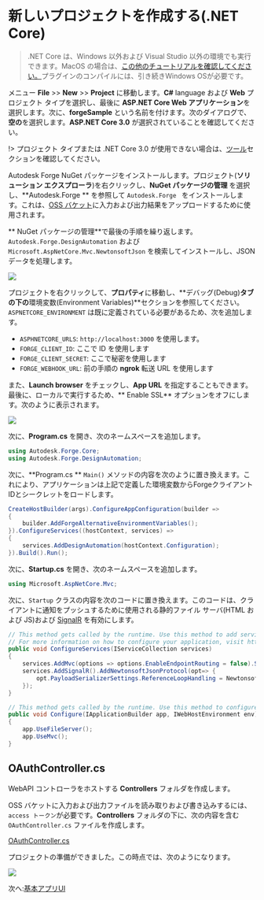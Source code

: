 # 新しいプロジェクトを作成する(.NET Core)

> .NET Core は、Windows 以外および Visual Studio 以外の環境でも実行できます。MacOS の場合は、[この他のチュートリアルを確認してください。](https://github.com/augustogoncalves/dotnetcoreheroku)プラグインのコンパイルには、引き続きWindows OSが必要です。

メニュー **File** >> **New** >> **Project** に移動します。**C#** language および **Web** プロジェクト タイプを選択し、最後に **ASP.NET Core Web アプリケーション**を選択します。次に、**forgeSample** という名前を付けます。次のダイアログで、**空の**を選択します。**ASP.NET Core 3.0** が選択されていることを確認してください。

!> プロジェクト タイプまたは .NET Core 3.0 が使用できない場合は、[ツール](/ja_jp/environment/tools/netcore)セクションを確認してください。

Autodesk Forge NuGet パッケージをインストールします。プロジェクト(**ソリューション エクスプローラ**)を右クリックし、**NuGet パッケージの管理** を選択し、**Autodesk.Forge ** を参照して `Autodesk.Forge ` をインストールします。これは、[OSS バケット](https://forge.autodesk.com/en/docs/data/v2/developers_guide/basics/)に入力および出力結果をアップロードするために使用されます。

** NuGet パッケージの管理**で最後の手順を繰り返します。`Autodesk.Forge.DesignAutomation` および `Microsoft.AspNetCore.Mvc.NewtonsoftJson` を検索してインストールし、JSON データを処理します。 

![](_media/netcore/create_project.gif) 

プロジェクトを右クリックして、**プロパティ**に移動し、**デバッグ(Debug)**タブの下の**環境変数(Environment Variables)**セクションを参照してください。`ASPNETCORE_ENVIRONMENT` は既に定義されている必要があるため、次を追加します。

- `ASPHNETCORE_URLS`: `http://localhost:3000` を使用します。
- `FORGE_CLIENT_ID`\: ここで ID を使用します
- `FORGE_CLIENT_SECRET`\: ここで秘密を使用します
- `FORGE_WEBHOOK_URL`\: 前の手順の **ngrok** 転送 URL を使用します

また、**Launch browser** をチェックし、**App URL** を指定することもできます。最後に、ローカルで実行するため、** Enable SSL** オプションをオフにします。次のように表示されます。

![](_media/netcore/env_vars_da.png) 


次に、**Program.cs** を開き、次のネームスペースを追加します。

```csharp
using Autodesk.Forge.Core;
using Autodesk.Forge.DesignAutomation;
```

次に、**Program.cs ** `Main()` メソッドの内容を次のように置き換えます。これにより、アプリケーションは上記で定義した環境変数からForgeクライアントIDとシークレットをロードします。

```csharp
CreateHostBuilder(args).ConfigureAppConfiguration(builder =>
{
    builder.AddForgeAlternativeEnvironmentVariables();
}).ConfigureServices((hostContext, services) =>
{
    services.AddDesignAutomation(hostContext.Configuration);
}).Build().Run();
```

次に、**Startup.cs** を開き、次のネームスペースを追加します。

```csharp
using Microsoft.AspNetCore.Mvc;
```

次に、`Startup` クラスの内容を次のコードに置き換えます。このコードは、クライアントに通知をプッシュするために使用される静的ファイル サーバ(HTML および JS)および [SignalR](https://docs.microsoft.com/en-us/aspnet/core/signalr/introduction?view=aspnetcore-2.2) を有効にします。

```csharp
// This method gets called by the runtime. Use this method to add services to the container.
// For more information on how to configure your application, visit https://go.microsoft.com/fwlink/?LinkID=398940
public void ConfigureServices(IServiceCollection services)
{
    services.AddMvc(options => options.EnableEndpointRouting = false).SetCompatibilityVersion(CompatibilityVersion.Version_3_0).AddNewtonsoftJson();
    services.AddSignalR().AddNewtonsoftJsonProtocol(opt=> {
        opt.PayloadSerializerSettings.ReferenceLoopHandling = Newtonsoft.Json.ReferenceLoopHandling.Ignore;
    });
}

// This method gets called by the runtime. Use this method to configure the HTTP request pipeline.
public void Configure(IApplicationBuilder app, IWebHostEnvironment env)
{
    app.UseFileServer();
    app.UseMvc();
}
```

## OAuthController.cs

WebAPI コントローラをホストする **Controllers** フォルダを作成します。

OSS バケットに入力および出力ファイルを読み取りおよび書き込みするには、`access トークン`が必要です。**Controllers** フォルダの下に、次の内容を含む `OAuthController.cs` ファイルを作成します。

[OAuthController.cs](_snippets/modifymodels/netcore/OAuthController.cs ':include :type=code csharp')

プロジェクトの準備ができました。この時点では、次のようになります。

![](_media/designautomation/netcore/basefiles_step1.png) 

次へ:[基本アプリUI](/ja_jp/designautomation/html/)